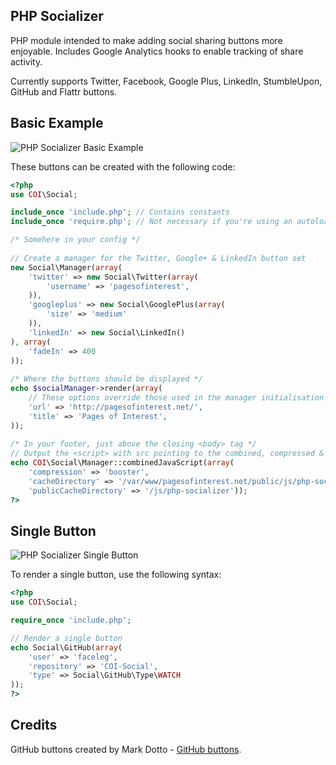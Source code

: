 PHP Socializer
----------

PHP module intended to make adding social sharing buttons more enjoyable.
Includes Google Analytics hooks to enable tracking of share activity.

Currently supports Twitter, Facebook, Google Plus, LinkedIn, StumbleUpon, GitHub and Flattr buttons.

Basic Example
-------------

![PHP Socializer Basic Example](http://pagesofinterest.net/images/github/coi-social/basic.png "PHP Socializer Basic Example")

These buttons can be created with the following code:

```php
<?php
use COI\Social;

include_once 'include.php'; // Contains constants
include_once 'require.php'; // Not necessary if you're using an autoloader

/* Somehere in your config */
 
// Create a manager for the Twitter, Google+ & LinkedIn button set
new Social\Manager(array(
    'twitter' => new Social\Twitter(array(
        'username' => 'pagesofinterest',
    )),
    'googleplus' => new Social\GooglePlus(array(
        'size' => 'medium'
    )),
    'linkedIn' => new Social\LinkedIn()
), array(
    'fadeIn' => 400
));
 
/* Where the buttons should be displayed */
echo $socialManager->render(array(
    // These options override those used in the manager initialisation above
    'url' => 'http://pagesofinterest.net/',
    'title' => 'Pages of Interest', 
));
 
/* In your footer, just above the closing <body> tag */
// Output the <script> with src pointing to the combined, compressed & cached JavaScript
echo COI\Social\Manager::combinedJavaScript(array(
    'compression' => 'booster',
    'cacheDirectory' => '/var/www/pagesofinterest.net/public/js/php-socializer',
    'publicCacheDirectory' => '/js/php-socializer'));
?>
```

Single Button
-------------

![PHP Socializer Single Button](http://pagesofinterest.net/images/github/coi-social/watch.png "PHP Socializer Single Button")

To render a single button, use the following syntax:

```php
<?php
use COI\Social;

require_once 'include.php';

// Render a single button
echo Social\GitHub(array(
    'user' => 'faceleg',
    'repository' => 'COI-Social',
    'type' => Social\GitHub\Type\WATCH
));
?>
```

Credits
-------

GitHub buttons created by Mark Dotto - [GitHub buttons](http://markdotto.github.com/github-buttons/ "GitHub Buttons").
